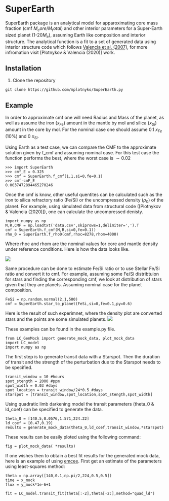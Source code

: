 # SuperEarth 

SuperEarth package is an analytical model for apparoximating core mass fraction (cmf $M_core/M_total$) and other interior parameters for a Super-Earth sized planet (1-20$M_e$), assuming Earth like composition and interior structure.
The analytical function is a fit to a set of generated data using interior structure code which follows [Valencia et al. (2007)](https://iopscience.iop.org/article/10.1086/509800), for more infromation visit [Plotnykov & Valencia (2020)] work.

## Installation

1. Clone the repository

```git clone https://github.com/mplotnyko/SuperEarth.py```

## Example 

In order to approximate cmf one will need Radius and Mass of the planet, as well as assume the iron ($x_{Fe}$) amount in the mantle by mol and silica ($x_{Si}$) amount in the core by mol. 
For the nominal case one should assume 0.1 $x_{Fe}$ ($10\%$) and 0 $x_{Si}$.

Using Earth as a test case, we can compare the CMF to the approximate solution given by f_cmf and assuming nominal case.
For this test case the function performs the best, where the worst case is $\sim 0.02$ 
    
    >>> import SuperEarth
    >>> cmf_E = 0.325
    >>> cmf = SuperEarth.f_cmf(1,1,si=0,fe=0.1)
    >>> cmf-cmF_E
    0.0037472894465270246

Once the cmf is know, other useful quentites can be calculated such as the iron to silica refractory ratio (Fe/Si) or the uncompressed density ($\rho_0$) of the planet.
For example, using simulated data from structural code ([Plotnykov & Valencia (2020)]), one can calculate the uncompressed denisty.

    import numpy as np
    M,R,CMF = np.loadtxt('data.csv',skiprows=1,delimiter=',').T
    cmf = SuperEarth.f_cmf(M,R,si=0,fe=0.1))
    rho_0 = SuperEarth.f_rho0(cmf,rhoc=8278,rhom=4000)

Where rhoc and rhom are the nominal values for core and mantle density under reference conditions. Here is how the data looks like.

![](images/MR_rho0.jpg)

Same procedure can be done to estimate Fe/Si ratio or to use Stellar Fe/Si ratio and convert it to cmf.
For example, assuming some Fe/Si distribtuion for stars and finding the corresponding cmf, we look at distribution of stars given that they are planets. 
Assuming nominal case for the planet composition.

    FeSi = np.random.normal(2,1,500)
    cmf = SuperEarth.star_to_planet(FeSi,si=0,fe=0.1,py=0.6)

Here is the result of such experimnet, where the density plot are converted stars and the points are some simulated planets.
![](images/FeSi_star.jpg)

These examples can be found in the example.py file.



    from LC_GenMock import generate_mock_data, plot_mock_data
    import LC_model
    import numpy as np

The first step is to generate transit data with a Starspot.
Then the duration of transit and the strength of the perturbation due to the Starspot needs to be specified.

    transit_window = 10 #hours
    spot_stength = 2000 #ppm
    spot_width = 0.03 #days
    spot_location = transit_window/24*0.5 #days
    starspot = [transit_window,spot_location,spot_stength,spot_width]

Using quadratic limb darkening model the transit parameters (theta_0 & ld_coef) can be specified to generate the data.

    theta_0 = [140.5,0.0576,1.571,224.22] 
    ld_coef = [0.47,0.19]
    results = generate_mock_data(theta_0,ld_coef,transit_window,*starspot)

These results can be easily ploted using the following command:

    fig = plot_mock_data( *results)

If one wishes then to obtain a best fit results for the generated mock data, here is an example of using [emcee](https://github.com/dfm/emcee).
First get an estimate of the parameters using least-squares method:

    theta = np.array([140,0.1,np.pi/2,224,0.5,0.5])
    time = x_mock
    flux = y_mock*1e-6+1

    fit = LC_model.transit_fit(theta[:-2],theta[-2:],method="quad_ld")
